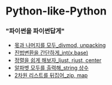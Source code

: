 # Python-like-Python<br>
### "파이썬을 파이썬답게"

* [몫과 나머지를 모두_divmod, unpacking](./arrange/divmod,unpacking.md)
* [진법변환을 간단하게_int(x,base)](./arrange/int(x,base).md)
* [정렬을 쉽게 해보자_ljust, rjust, center](./arrange/ljust,rjust,center.md)
* [알파벳 모두를 출력해_string 상수](./arrange/string_module.md)
* [2차원 리스트를 뒤집어_zip, map](./arrange/zip,map.md)